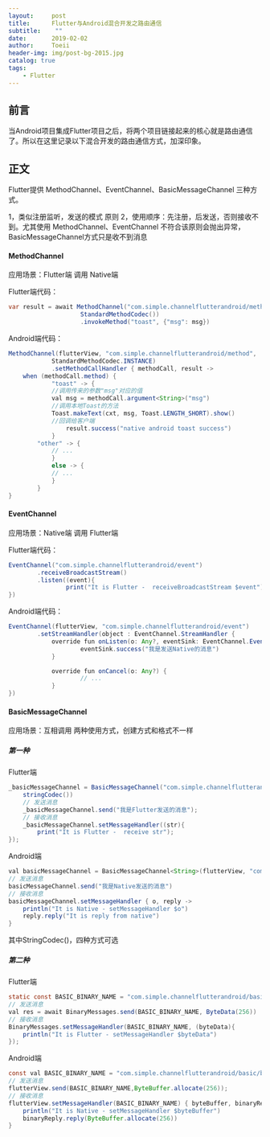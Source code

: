 ```yaml
---
layout:     post
title:      Flutter与Android混合开发之路由通信
subtitle:    ""
date:       2019-02-02
author:     Toeii
header-img: img/post-bg-2015.jpg
catalog: true
tags:
    - Flutter
---
```


## 前言
当Android项目集成Flutter项目之后，将两个项目链接起来的核心就是路由通信了。所以在这里记录以下混合开发的路由通信方式，加深印象。

## 正文
Flutter提供 MethodChannel、EventChannel、BasicMessageChannel 三种方式。

1，类似注册监听，发送的模式 原则
2，使用顺序：先注册，后发送，否则接收不到。尤其使用 MethodChannel、EventChannel 不符合该原则会抛出异常，BasicMessageChannel方式只是收不到消息

#### MethodChannel
应用场景：Flutter端 调用 Native端

Flutter端代码：

```java
var result = await MethodChannel("com.simple.channelflutterandroid/method", 
                    StandardMethodCodec())
                    .invokeMethod("toast", {"msg": msg})
```

Android端代码：

```java
MethodChannel(flutterView, "com.simple.channelflutterandroid/method",
            StandardMethodCodec.INSTANCE)
            .setMethodCallHandler { methodCall, result ->
    when (methodCall.method) {
            "toast" -> {
            //调用传来的参数"msg"对应的值
            val msg = methodCall.argument<String>("msg")
            //调用本地Toast的方法
            Toast.makeText(cxt, msg, Toast.LENGTH_SHORT).show()
            //回调给客户端
                result.success("native android toast success")
            }
        "other" -> {
            // ...
            }
            else -> {
            // ...
            }
        }
}
```

#### EventChannel
应用场景：Native端 调用 Flutter端

Flutter端代码：

```java
EventChannel("com.simple.channelflutterandroid/event")
        .receiveBroadcastStream()
        .listen((event){
                print("It is Flutter -  receiveBroadcastStream $event");
})
```

Android端代码：

```java
EventChannel(flutterView, "com.simple.channelflutterandroid/event")
        .setStreamHandler(object : EventChannel.StreamHandler {
            override fun onListen(o: Any?, eventSink: EventChannel.EventSink) {
                    eventSink.success("我是发送Native的消息")
            }

            override fun onCancel(o: Any?) {
                    // ...
            }
})
```

#### BasicMessageChannel
应用场景：互相调用
两种使用方式，创建方式和格式不一样

##### 第一种
Flutter端

```java
_basicMessageChannel = BasicMessageChannel("com.simple.channelflutterandroid/basic", 
    stringCodec())
    // 发送消息
    _basicMessageChannel.send("我是Flutter发送的消息");
    // 接收消息
    _basicMessageChannel.setMessageHandler((str){
        print("It is Flutter -  receive str");
});
```

Android端

```java
val basicMessageChannel = BasicMessageChannel<String>(flutterView, "com.simple.channelflutterandroid/basic", StringCodec.INSTANCE)
// 发送消息
basicMessageChannel.send("我是Native发送的消息")
// 接收消息
basicMessageChannel.setMessageHandler { o, reply ->
    println("It is Native - setMessageHandler $o")
    reply.reply("It is reply from native")
}
```

其中StringCodec()，四种方式可选

##### 第二种

Flutter端

```java
static const BASIC_BINARY_NAME = "com.simple.channelflutterandroid/basic/binary";
// 发送消息
val res = await BinaryMessages.send(BASIC_BINARY_NAME, ByteData(256))
// 接收消息
BinaryMessages.setMessageHandler(BASIC_BINARY_NAME, (byteData){
    println("It is Flutter - setMessageHandler $byteData")
});
```

Android端

```java
const val BASIC_BINARY_NAME = "com.simple.channelflutterandroid/basic/binary"
// 发送消息
flutterView.send(BASIC_BINARY_NAME,ByteBuffer.allocate(256));
// 接收消息
flutterView.setMessageHandler(BASIC_BINARY_NAME) { byteBuffer, binaryReply ->
    println("It is Native - setMessageHandler $byteBuffer")
    binaryReply.reply(ByteBuffer.allocate(256))
}
```




